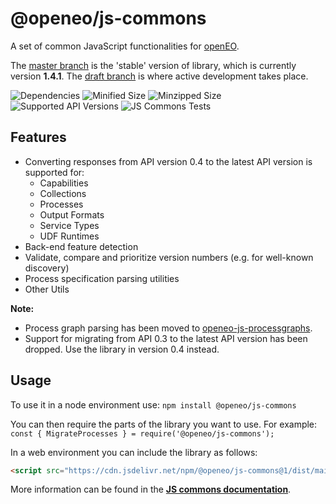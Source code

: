 # @openeo/js-commons

A set of common JavaScript functionalities for [openEO](http://openeo.org).

The [master branch](https://github.com/Open-EO/openeo-api/tree/master) is the 'stable' version of library, which is currently version **1.4.1**.
The [draft branch](https://github.com/Open-EO/openeo-api/tree/draft) is where active development takes place.

![Dependencies](https://img.shields.io/librariesio/release/npm/@openeo/js-commons)
![Minified Size](https://img.shields.io/bundlephobia/min/@openeo/js-commons/1.4.1)
![Minzipped Size](https://img.shields.io/bundlephobia/minzip/@openeo/js-commons/1.4.1)
![Supported API Versions](https://img.shields.io/github/package-json/apiVersions/Open-Eo/openeo-js-commons/master)
![JS Commons Tests](https://github.com/Open-EO/openeo-js-commons/workflows/JS%20Commons%20Tests/badge.svg)

## Features
- Converting responses from API version 0.4 to the latest API version is supported for:
    - Capabilities
    - Collections
    - Processes
    - Output Formats
    - Service Types
    - UDF Runtimes
- Back-end feature detection
- Validate, compare and prioritize version numbers (e.g. for well-known discovery)
- Process specification parsing utilities
- Other Utils

**Note:** 
- Process graph parsing has been moved to [openeo-js-processgraphs](https://github.com/Open-EO/openeo-js-processgraphs).
- Support for migrating from API 0.3 to the latest API version has been dropped. Use the library in version 0.4 instead.

## Usage

To use it in a node environment use: `npm install @openeo/js-commons`

You can then require the parts of the library you want to use. For example: `const { MigrateProcesses } = require('@openeo/js-commons');`

In a web environment you can include the library as follows:

```html
<script src="https://cdn.jsdelivr.net/npm/@openeo/js-commons@1/dist/main.min.js"></script>
```

More information can be found in the [**JS commons documentation**](https://open-eo.github.io/openeo-js-commons/1.4.1/).